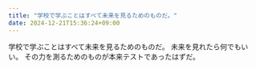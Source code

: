 ```yaml
---
title: "学校で学ぶことはすべて未来を見るためのものだ。"
date: 2024-12-21T15:36:24+09:00
---
```

学校で学ぶことはすべて未来を見るためのものだ。
未来を見れたら何でもいい。
その力を測るためのものが本来テストであったはずだ。
